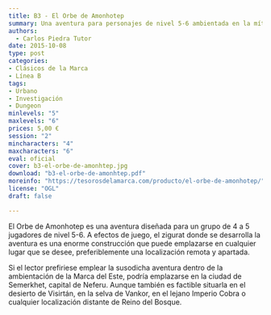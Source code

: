 ```yaml
---
title: B3 - El Orbe de Amonhotep
summary: Una aventura para personajes de nivel 5-6 ambientada en la mítica región de Neferu, en Cirinea, donde nuestros aventureros deberán encontrar y explorar una mítica mastaba en busca del Orbe de Amonhotep.
authors:
  - Carlos Piedra Tutor
date: 2015-10-08
type: post
categories:
- Clásicos de la Marca
- Línea B
tags:
- Urbano
- Investigación
- Dungeon
minlevels: "5"
maxlevels: "6"
prices: 5,00 €
session: "2"
mincharacters: "4"
maxcharacters: "6"
eval: oficial
cover: b3-el-orbe-de-amonhtep.jpg
download: "b3-el-orbe-de-amonhtep.pdf"
moreinfo: "https://tesorosdelamarca.com/producto/el-orbe-de-amonhotep/"
license: "OGL"
draft: false

---
```


El Orbe de Amonhotep es una aventura diseñada para un grupo de 4 a 5 jugadores de nivel 5-6. A efectos de juego, el zigurat donde se desarrolla la aventura es una enorme construcción que puede emplazarse en cualquier lugar que se desee, preferiblemente una localización remota y apartada.

Si el lector prefiriese emplear la susodicha aventura dentro de la ambientación de la  Marca del Este, podría emplazarse en la ciudad de Semerkhet, capital de Neferu. Aunque  también es factible situarla en el desierto de Visirtán, en la selva de Vankor, en el  lejano Imperio Cobra o cualquier localización distante de Reino del Bosque.
